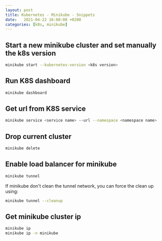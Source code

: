 ```yaml
---
layout: post
title: Kubernetes - Minikube - Snippets
date:   2021-04-22 16:00:00 +0200
categories: [k8s, minikube]
---
```


## Start a new minikube cluster and set manually the k8s version

```bash
minikube start --kubernetes-version <k8s version>
```

## Run K8S dashboard

```bash
minikube dashboard
```

## Get url from K8S service

```bash
minikube service <service name> --url --namespace <namespace name>
```

## Drop current cluster

```bash
minikube delete
```

## Enable load balancer for minikube 

```bash
minikube tunnel
```

If minikube don't clean the tunnel network, you can force the clean up using:

```bash
minikube tunnel --cleanup
```

## Get minikube cluster ip

```bash
minikube ip
minikube ip -n minikube
```
